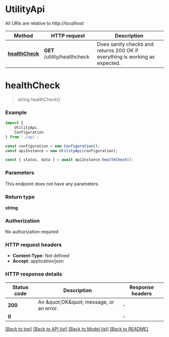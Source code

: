 # UtilityApi

All URIs are relative to *http://localhost*

|Method | HTTP request | Description|
|------------- | ------------- | -------------|
|[**healthCheck**](#healthcheck) | **GET** /utility/healthcheck | Does sanity checks and returns 200 OK if everything is working as expected.|

# **healthCheck**
> string healthCheck()


### Example

```typescript
import {
    UtilityApi,
    Configuration
} from './api';

const configuration = new Configuration();
const apiInstance = new UtilityApi(configuration);

const { status, data } = await apiInstance.healthCheck();
```

### Parameters
This endpoint does not have any parameters.


### Return type

**string**

### Authorization

No authorization required

### HTTP request headers

 - **Content-Type**: Not defined
 - **Accept**: application/json


### HTTP response details
| Status code | Description | Response headers |
|-------------|-------------|------------------|
|**200** | An \&quot;OK\&quot; message, or an error. |  -  |
|**0** |  |  -  |

[[Back to top]](#) [[Back to API list]](../README.md#documentation-for-api-endpoints) [[Back to Model list]](../README.md#documentation-for-models) [[Back to README]](../README.md)


